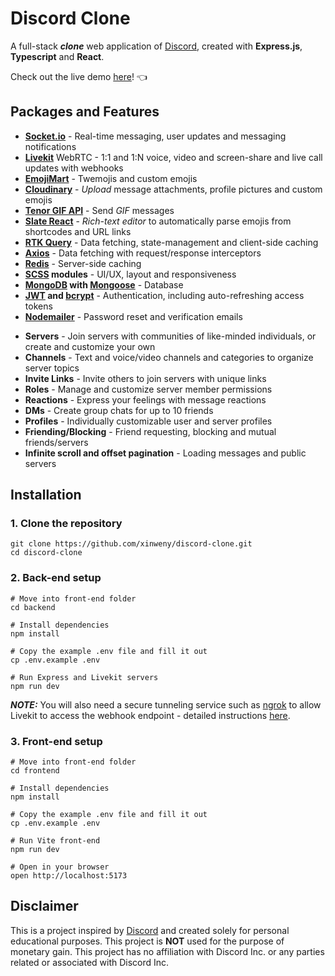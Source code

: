 # Discord Clone
A full-stack ***clone*** web application of [Discord](https://discord.com/), created with **Express.js**, **Typescript** and **React**.

Check out the live demo [here](https://discord-clone-client.onrender.com/)! 👈

## Packages and Features
- **[Socket.io](https://socket.io/)** - Real-time messaging, user updates and messaging notifications
- **[Livekit](https://livekit.io/)** WebRTC - 1:1 and 1:N voice, video and screen-share and live call updates with webhooks
- **[EmojiMart](https://github.com/missive/emoji-mart)** - Twemojis and custom emojis
- **[Cloudinary](https://cloudinary.com/documentation)** - *Upload* message attachments, profile pictures and custom emojis
- **[Tenor GIF API](https://tenor.com/gifapi/documentation)** - Send *GIF* messages
- **[Slate React](https://docs.slatejs.org)** - *Rich-text editor* to automatically parse emojis from shortcodes and URL links
- **[RTK Query](https://redux-toolkit.js.org/rtk-query/overview)** - Data fetching, state-management and client-side caching
- **[Axios](https://axios-http.com/docs/intro)** - Data fetching with request/response interceptors
- **[Redis](https://redis.io/docs/connect/clients/nodejs/)** - Server-side caching
- **[SCSS](https://sass-lang.com/documentation/syntax/) modules** - UI/UX, layout and responsiveness
- **[MongoDB](https://www.mongodb.com/docs/) with [Mongoose](https://mongoosejs.com/)** - Database
- **[JWT](https://jwt.io/) and [bcrypt](https://github.com/kelektiv/node.bcrypt.js)** - Authentication, including auto-refreshing access tokens
- **[Nodemailer](https://nodemailer.com/)** - Password reset and verification emails
<p></p>

- **Servers** - Join servers with communities of like-minded individuals, or create and customize your own
- **Channels** - Text and voice/video channels and categories to organize server topics
- **Invite Links** - Invite others to join servers with unique links
- **Roles** - Manage and customize server member permissions
- **Reactions** - Express your feelings with message reactions
- **DMs** - Create group chats for up to 10 friends
- **Profiles** - Individually customizable user and server profiles
- **Friending/Blocking** - Friend requesting, blocking and mutual friends/servers
- **Infinite scroll and offset pagination** - Loading messages and public servers

## Installation
### 1. Clone the repository
```
git clone https://github.com/xinweny/discord-clone.git
cd discord-clone
```

### 2. Back-end setup
```
# Move into front-end folder
cd backend

# Install dependencies
npm install

# Copy the example .env file and fill it out
cp .env.example .env

# Run Express and Livekit servers
npm run dev

```
***NOTE:*** You will also need a secure tunneling service such as [ngrok](https://ngrok.com/product/secure-tunnels) to allow Livekit to access the webhook endpoint - detailed instructions [here](https://docs.livekit.io/realtime/server/webhooks/).


### 3. Front-end setup
```
# Move into front-end folder
cd frontend

# Install dependencies
npm install

# Copy the example .env file and fill it out
cp .env.example .env

# Run Vite front-end
npm run dev

# Open in your browser
open http://localhost:5173
```

## Disclaimer
This is a project inspired by [Discord](https://discord.com/) and created solely for personal educational purposes. This project is **NOT** used for the purpose of monetary gain. This project has no affiliation with Discord Inc. or any parties related or associated with Discord Inc.